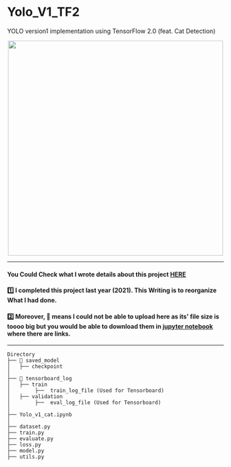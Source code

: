 # Yolo_V1_TF2

YOLO version1 implementation using TensorFlow 2.0 (feat. Cat Detection)

<p align="center">
  <img width="500" src="https://seongwoong-sk.github.io/assets/img/yolov1/yolosystem.png" "Amenity Detection">
</p>

-----

#### You Could Check what I wrote details about this project [HERE](https://seongwoong-sk.github.io/2021-10-05-cat-detection-using-yolov1/)

#### 1️⃣ I completed this project last year (2021). This Writing is to reorganize What I had done.

#### 2️⃣ Moreover, 🎇 means I could not be able to upload here as its' file size is toooo big but you would be able to download them in [jupyter notebook](https://github.com/Seongwoong-sk/Yolo_V1_TF2/blob/main/Yolo_v1_cat.ipynb) where there are links. 

-----
```
Directory
├── 🎇 saved_model
│   ├── checkpoint
│
├── 🎇 tensorboard_log
│   ├── train
│        ├──  train_log_file (Used for Tensorboard)
│   ├── validation
│        ├──  eval_log_file (Used for Tensorboard)
│
├── Yolo_v1_cat.ipynb
│
├── dataset.py
├── train.py
├── evaluate.py
├── loss.py
├── model.py
├── utils.py

```
